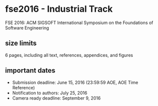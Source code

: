 # fse2016 - Industrial Track
FSE 2016: ACM SIGSOFT International Symposium on the Foundations of Software Engineering

## size limits

6 pages, including all text, references, appendices, and figures
 
## important dates

- Submission deadline: June 15, 2016 (23:59:59 AOE, AOE Time Reference)
- Notification to authors: July 25, 2016
- Camera ready deadline: September 9, 2016
